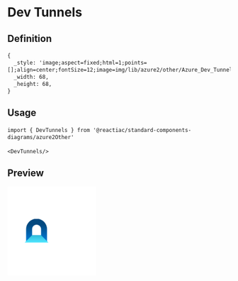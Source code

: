 # Dev Tunnels

## Definition

```
{
  _style: 'image;aspect=fixed;html=1;points=[];align=center;fontSize=12;image=img/lib/azure2/other/Azure_Dev_Tunnels.svg;strokeColor=none;',
  _width: 68,
  _height: 68,
}
```

## Usage

```
import { DevTunnels } from '@reactiac/standard-components-diagrams/azure2Other'

<DevTunnels/>
```

## Preview

<img src="./dev-tunnels.png" width="200"/>
